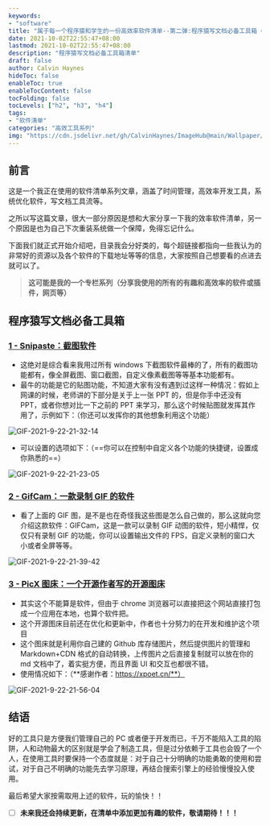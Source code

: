 ```yaml
---
keywords:
- "software"
title: "属于每一个程序猿和学生的一份高效率软件清单--第二弹:程序猿写文档必备工具箱（持续更新）"
date: 2021-10-02T22:55:47+08:00
lastmod: 2021-10-02T22:55:47+08:00
description: "程序猿写文档必备工具箱清单"
draft: false 
author: Calvin Haynes
hideToc: false
enableToc: true
enableTocContent: false
tocFolding: false
tocLevels: ["h2", "h3", "h4"]
tags:
- "软件清单"
categories: "高效工具系列"
img: "https://cdn.jsdelivr.net/gh/CalvinHaynes/ImageHub@main/Wallpaper/wallpaper-7-type.png"
---
```


## 前言

这是一个我正在使用的软件清单系列文章，涵盖了时间管理，高效率开发工具，系统优化软件，写文档工具流等。

之所以写这篇文章，很大一部分原因是想和大家分享一下我的效率软件清单，另一个原因是也为自己下次重装系统做一个保障，免得忘记什么。

下面我们就正式开始介绍吧，目录我会分好类的，每个超链接都指向一些我认为的非常好的资源以及各个软件的下载地址等等的信息，大家按照自己想要看的点进去就可以了。

> **这可能是我的一个专栏系列（分享我使用的所有的有趣和高效率的软件或插件，网页等）**

## 程序猿写文档必备工具箱

### [1 - Snipaste：截图软件](https://www.snipaste.com/)

- 这绝对是综合看来我用过所有 windows 下截图软件最棒的了，所有的截图功能都有，像全屏截图、窗口截图，自定义像素截图等等基本功能都有。
- 最牛的功能是它的贴图功能，不知道大家有没有遇到过这样一种情况：假如上网课的时候，老师讲的下部分是关于上一张 PPT 的，但是你手中还没有 PPT，或者你想对比一下之前的 PPT 来学习，那么这个时候贴图就发挥其作用了，示例如下：（你还可以发挥你的其他想象利用这个功能）

![GIF-2021-9-22-21-32-14](https://cdn.jsdelivr.net/gh/CalvinHaynes/ImageHub@main/BlogImage/GIF-2021-9-22-21-32-14.7k11ri8x4ng0.gif)

- 可以设置的选项如下：（==你可以在控制中自定义各个功能的快捷键，设置成你熟悉的==）

![GIF-2021-9-22-21-23-05](https://cdn.jsdelivr.net/gh/CalvinHaynes/ImageHub@main/BlogImage/GIF-2021-9-22-21-23-05.4s2ojtxk63u0.gif)

### [2 - GifCam：一款录制 GIF 的软件](http://blog.bahraniapps.com/gifcam/#download)

- 看了上面的 GIF 图，是不是也在奇怪我这些图是怎么自己做的，那么这就向您介绍这款软件：GIFCam，这是一款可以录制 GIF 动图的软件，短小精悍，仅仅只有录制 GIF 的功能，你可以设置输出文件的 FPS，自定义录制的窗口大小或者全屏等等。

![GIF-2021-9-22-21-39-42](https://cdn.jsdelivr.net/gh/CalvinHaynes/ImageHub@main/BlogImage/GIF-2021-9-22-21-39-42.1zze3osdryow.gif)

### [3 - PicX 图床：一个开源作者写的开源图床](https://picx.xpoet.cn/#/upload)

- 其实这个不能算是软件，但由于 chrome 浏览器可以直接把这个网站直接打包成一个应用在本地，也算个软件把。
- 这个开源图床目前还在优化和更新中，作者也十分努力的在开发和维护这个项目
- 这个图床就是利用你自己建的 Github 库存储图片，然后提供图片的管理和 Markdown+CDN 格式的自动转换，上传图片之后直接复制就可以放在你的 md 文档中了，着实挺方便，而且界面 UI 和交互也都很不错。
- 使用情况如下：（**感谢作者：https://xpoet.cn/**）

![GIF-2021-9-22-21-56-04](https://cdn.jsdelivr.net/gh/CalvinHaynes/ImageHub@main/BlogImage/GIF-2021-9-22-21-56-04.217loab9zsao.gif)

## 结语

好的工具只是方便我们管理自己的 PC 或者便于开发而已，千万不能陷入工具的陷阱，人和动物最大的区别就是学会了制造工具，但是过分依赖于工具也会毁了一个人，在使用工具时要保持一个态度就是：对于自己十分明确的功能勇敢的使用和尝试，对于自己不明确的功能先去学习原理，再结合搜索引擎上的经验慢慢投入使用。

最后希望大家按需取用上述的软件，玩的愉快！！

- [ ] **未来我还会持续更新，在清单中添加更加有趣的软件，敬请期待！！！**

